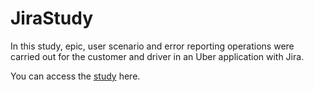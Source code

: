 # JiraStudy

In this study, epic, user scenario and error reporting operations were carried out for the customer and driver in an Uber application with Jira.

You can access the [study](https://ebrujiraa.atlassian.net/jira/software/c/projects/JIR/boards/2?atlOrigin=eyJpIjoiYzMxN2UxMDgyMjc4NGM3NzliZTU3MjcyMmEzOGRiNTMiLCJwIjoiaiJ9) here.
